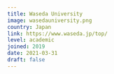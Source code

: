 ```yaml
---
title: Waseda University
image: wasedauniversity.png
country: Japan
link: https://www.waseda.jp/top/
level: academic
joined: 2019
date: 2021-03-31
draft: false
---
```


